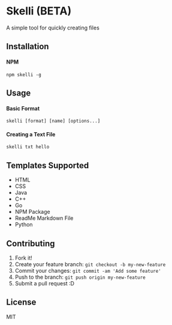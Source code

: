# Skelli (BETA)
A simple tool for quickly creating files

## Installation

#### NPM
    npm skelli -g

## Usage

#### Basic Format
    skelli [format] [name] [options...]

#### Creating a Text File
    skelli txt hello


## Templates Supported
+ HTML
+ CSS
+ Java
+ C++
+ Go
+ NPM Package
+ ReadMe Markdown File
+ Python

## Contributing

1. Fork it!
2. Create your feature branch: `git checkout -b my-new-feature`
3. Commit your changes: `git commit -am 'Add some feature'`
4. Push to the branch: `git push origin my-new-feature`
5. Submit a pull request :D


## License
MIT
